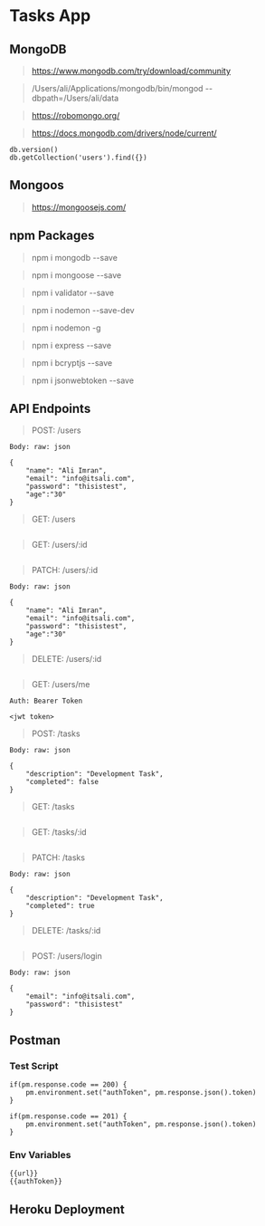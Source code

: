 # Tasks App


## MongoDB

> https://www.mongodb.com/try/download/community

> /Users/ali/Applications/mongodb/bin/mongod --dbpath=/Users/ali/data

> https://robomongo.org/

> https://docs.mongodb.com/drivers/node/current/

```
db.version()
db.getCollection('users').find({})
```


## Mongoos

> https://mongoosejs.com/


## npm Packages

> npm i mongodb --save

> npm i mongoose --save

> npm i validator --save

> npm i nodemon --save-dev

> npm i nodemon -g  

> npm i express --save

> npm i bcryptjs --save

> npm i jsonwebtoken --save


## API Endpoints

> POST: /users

```
Body: raw: json

{
    "name": "Ali Imran",
    "email": "info@itsali.com",
    "password": "thisistest",
    "age":"30"
}
```

> GET: /users

```

```

> GET: /users/:id

```

```


> PATCH: /users/:id

```
Body: raw: json

{
    "name": "Ali Imran",
    "email": "info@itsali.com",
    "password": "thisistest",
    "age":"30"
}
```


> DELETE: /users/:id

```

```


> GET: /users/me

```
Auth: Bearer Token

<jwt token>
```


> POST: /tasks

```
Body: raw: json

{
    "description": "Development Task",
    "completed": false
}
```


> GET: /tasks

```

```


> GET: /tasks/:id

```

```


> PATCH: /tasks

```
Body: raw: json

{
    "description": "Development Task",
    "completed": true
}
```


> DELETE: /tasks/:id

```

```


> POST: /users/login

```
Body: raw: json

{    
    "email": "info@itsali.com",
    "password": "thisistest"
}
```


## Postman


### Test Script 

```
if(pm.response.code == 200) {
    pm.environment.set("authToken", pm.response.json().token)
}

if(pm.response.code == 201) {
    pm.environment.set("authToken", pm.response.json().token)
}
```


### Env Variables

```
{{url}}
{{authToken}}
```


## Heroku Deployment
